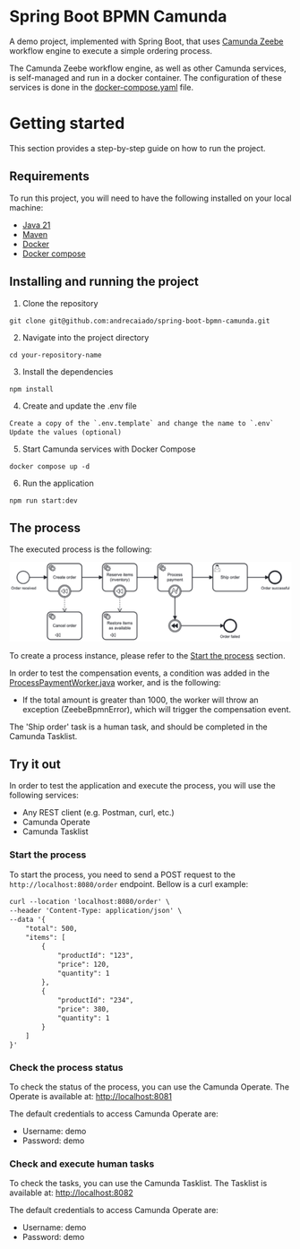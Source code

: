 # Spring Boot BPMN Camunda

A demo project, implemented with Spring Boot, that uses [Camunda Zeebe](https://camunda.com/) workflow engine to execute a simple ordering process.

The Camunda Zeebe workflow engine, as well as other Camunda services, is self-managed and run in a docker container. The configuration of these services is done in the [docker-compose.yaml](docker-compose.yaml) file.

# Getting started

This section provides a step-by-step guide on how to run the project.

## Requirements

To run this project, you will need to have the following installed on your local machine:
- [Java 21](https://www.oracle.com/java/technologies/downloads/#java21)
- [Maven](https://maven.apache.org/download.cgi)
- [Docker](https://docs.docker.com/engine/install/)
- [Docker compose](https://docs.docker.com/compose/install/)

## Installing and running the project

1. Clone the repository
```shell
git clone git@github.com:andrecaiado/spring-boot-bpmn-camunda.git
```

2. Navigate into the project directory
```shell
cd your-repository-name
```

3. Install the dependencies
```shell
npm install
```

4. Create and update the .env file
```text
Create a copy of the `.env.template` and change the name to `.env`
Update the values (optional)
````

5. Start Camunda services with Docker Compose
```shell
docker compose up -d
```

6. Run the application
```shell 
npm run start:dev
```

## The process

The executed process is the following:

![process-order.png](src/main/resources/process-order.png)

To create a process instance, please refer to the [Start the process](#start-the-process) section.

In order to test the compensation events, a condition was added in the [ProcessPaymentWorker.java](src/main/java/com/example/springbootbpmncamunda/process/ProcessPaymentWorker.java) worker, and is the following:
- If the total amount is greater than 1000, the worker will throw an exception (ZeebeBpmnError), which will trigger the compensation event.

The 'Ship order' task is a human task, and should be completed in the Camunda Tasklist.

## Try it out

In order to test the application and execute the process, you will use the following services:

- Any REST client (e.g. Postman, curl, etc.)
- Camunda Operate
- Camunda Tasklist

### Start the process

To start the process, you need to send a POST request to the `http://localhost:8080/order` endpoint. Bellow is a curl example:

```shell
curl --location 'localhost:8080/order' \
--header 'Content-Type: application/json' \
--data '{
    "total": 500,
    "items": [
        {
            "productId": "123",
            "price": 120,
            "quantity": 1
        },
        {
            "productId": "234",
            "price": 380,
            "quantity": 1
        }
    ]
}'
```

### Check the process status

To check the status of the process, you can use the Camunda Operate. The Operate is available at: [http://localhost:8081](http://localhost:8081)

The default credentials to access Camunda Operate are:
- Username: demo
- Password: demo

### Check and execute human tasks

To check the tasks, you can use the Camunda Tasklist. The Tasklist is available at: [http://localhost:8082](http://localhost:8082)

The default credentials to access Camunda Operate are:
- Username: demo
- Password: demo
